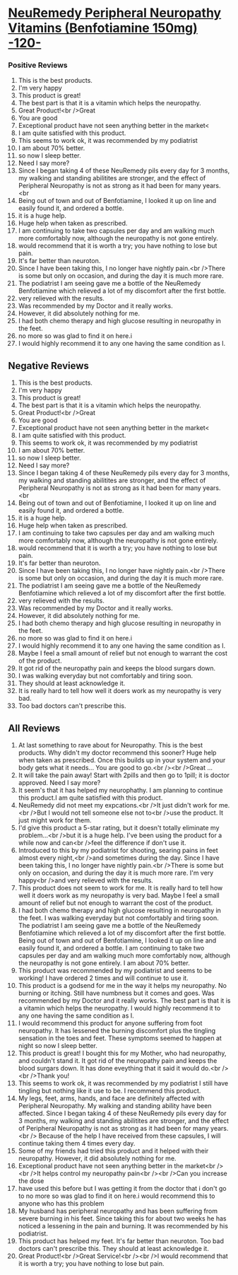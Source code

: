 # [NeuRemedy Peripheral Neuropathy Vitamins (Benfotiamine 150mg) -120-](https://products.checkmycream.com/products/NeuRemedy-Peripheral-Neuropathy-Vitamins-(Benfotiamine-150mg)-120-.html)

### Positive Reviews

<ol>
      <li>This is the best products.  </li>
      <li>I&#x27;m very happy</li>
      <li>This product is great!  </li>
      <li>The best part is that it is a vitamin which helps the neuropathy.</li>
      <li>Great Product!&lt;br /&gt;Great</li>
      <li>You are good</li>
      <li>Exceptional product have not seen anything better in the  market&lt;</li>
      <li>I am quite satisfied with this product.</li>
      <li>This seems to work ok, it was recommended by my podiatrist</li>
      <li>I am about 70% better.</li>
      <li>so now I sleep better.</li>
      <li>Need I say more?</li>
      <li>Since  I began taking 4 of these NeuRemedy pils every day for 3 months, my walking and standing abilitites are stronger, and the effect of Peripheral Neuropathy  is not as strong as it had been for many years.&lt;br</li>
      <li>Being out of town and out of Benfotiamine, I looked it up on line and easily found it, and ordered a bottle.  </li>
      <li>it is a huge help.  </li>
      <li>Huge help when taken as prescribed.  </li>
      <li>I am continuing to take two capsules per day and am walking much more comfortably now, although the neuropathy is not gone entirely.</li>
      <li>would recommend that it is worth a try; you have nothing to lose but pain.</li>
      <li>It&#x27;s far better than neuroton.</li>
      <li>Since I have been taking this, I no longer have nightly pain.&lt;br /&gt;There is some but only on occasion, and during the day it is much more rare.</li>
      <li>The podiatrist I am seeing gave me a bottle of the NeuRemedy Benfotiamine  which relieved a lot of my discomfort after the first bottle.  </li>
      <li>very relieved with the results.</li>
      <li>Was recommended by my Doctor and it really works.</li>
      <li>However, it did absolutely nothing for me.</li>
      <li>I had both chemo therapy and high glucose resulting in neuropathy in the feet.  </li>
      <li>no more so was glad to find it on here.i</li>
      <li>I would highly recommend it to any one having the same condition as I.</li>
</ol>


<h2>Negative Reviews</h2>
<ol>
<li> This is the best products.  </li>
<li> I&#x27;m very happy</li>
<li> This product is great!  </li>
<li> The best part is that it is a vitamin which helps the neuropathy.</li>
<li> Great Product!&lt;br /&gt;Great</li>
<li> You are good</li>
<li> Exceptional product have not seen anything better in the  market&lt;</li>
<li> I am quite satisfied with this product.</li>
<li> This seems to work ok, it was recommended by my podiatrist</li>
<li> I am about 70% better.</li>
<li> so now I sleep better.</li>
<li> Need I say more?</li>
<li> Since  I began taking 4 of these NeuRemedy pils every day for 3 months, my walking and standing abilitites are stronger, and the effect of Peripheral Neuropathy  is not as strong as it had been for many years.&lt;br</li>
<li> Being out of town and out of Benfotiamine, I looked it up on line and easily found it, and ordered a bottle.  </li>
<li> it is a huge help.  </li>
<li> Huge help when taken as prescribed.  </li>
<li> I am continuing to take two capsules per day and am walking much more comfortably now, although the neuropathy is not gone entirely.</li>
<li> would recommend that it is worth a try; you have nothing to lose but pain.</li>
<li> It&#x27;s far better than neuroton.</li>
<li> Since I have been taking this, I no longer have nightly pain.&lt;br /&gt;There is some but only on occasion, and during the day it is much more rare.</li>
<li> The podiatrist I am seeing gave me a bottle of the NeuRemedy Benfotiamine  which relieved a lot of my discomfort after the first bottle.  </li>
<li> very relieved with the results.</li>
<li> Was recommended by my Doctor and it really works.</li>
<li> However, it did absolutely nothing for me.</li>
<li> I had both chemo therapy and high glucose resulting in neuropathy in the feet.  </li>
<li> no more so was glad to find it on here.i</li>
<li> I would highly recommend it to any one having the same condition as I.</li>
<li> Maybe I feel a small amount of relief but not enough to warrant the cost of the product.</li>
<li> It got rid of the neuropathy pain and keeps the blood surgars down.  </li>
<li> I was walking everyday but not comfortably and tiring soon.  </li>
<li> They should at least acknowledge it.</li>
<li> It is really hard to tell how well it doers work as my neuropathy is very bad.</li>
<li> Too bad doctors can&#x27;t prescribe this.  </li>
</ol>

<h2>All Reviews</h2>

<ol>
    <li> At last something to rave about for Neuropathy.  This is the best products.  Why didn&#x27;t my doctor recommend this sooner?  Huge help when taken as prescribed.  Once this builds up in your system and your body gets what it needs... You are good to go.&lt;br /&gt;&lt;br /&gt;Great ...</li>
    <li> It will take the pain away! Start with 2pills and then go to 1pill; it is doctor approved.  Need I say more?</li>
    <li> It seem&#x27;s that it has helped my neurophathy. I am planning to continue this product.I am quite satisfied with this product.</li>
    <li> NeuRemedy did not meet my expcations.&lt;br /&gt;It just didn&#x27;t work for me.&lt;br /&gt;But I would not tell someone else not to&lt;br /&gt;use the product. It just might work for them.</li>
    <li> I&#x27;d give this product a 5-star rating, but it doesn&#x27;t totally eliminate my problem...&lt;br /&gt;but it is a huge help.  I&#x27;ve been using the product for a while now and can&lt;br /&gt;feel the difference if don&#x27;t use it.</li>
    <li> Introduced to this by my podiatrist for shooting, searing pains in feet almost every night,&lt;br /&gt;and sometimes during the day. Since I have been taking this, I no longer have nightly pain.&lt;br /&gt;There is some but only on occasion, and during the day it is much more rare. I&#x27;m very happy&lt;br /&gt;and very relieved with the results.</li>
    <li> This product does not seem to work for me. It is really hard to tell how well it doers work as my neuropathy is very bad. Maybe I feel a small amount of relief but not enough to warrant the cost of the product.</li>
    <li> I had both chemo therapy and high glucose resulting in neuropathy in the feet.  I was walking everyday but not comfortably and tiring soon.  The podiatrist I am seeing gave me a bottle of the NeuRemedy Benfotiamine  which relieved a lot of my discomfort after the first bottle.  Being out of town and out of Benfotiamine, I looked it up on line and easily found it, and ordered a bottle.  I am continuing to take two capsules per day and am walking much more comfortably now, although the neuropathy is not gone entirely. I am about 70% better.</li>
    <li> This product was recommended by my podiatrist and seems to be working!  I have ordered 2 times and will continue to use it.</li>
    <li> This product is a godsend for me in the way it helps my neuropathy. No burning or itching. Still have numbness but it comes and goes. Was recommended by my Doctor and it really works. The best part is that it is a vitamin which helps the neuropathy. I would highly recommend it to any one having the same condition as I.</li>
    <li> I would recommend this product for anyone suffering from foot neuropathy.  It has lessened the burning discomfort plus the tingling sensation in the toes and feet.  These symptoms seemed to happen at night so now I sleep better.</li>
    <li> This product is great!  I bought this for my Mother, who had neuropathy, and couldn&#x27;t stand it.  It got rid of the neuropathy pain and keeps the blood surgars down.  It has done eveything that it said it would do.&lt;br /&gt;&lt;br /&gt;Thank you!</li>
    <li> This seems to work ok, it was recommended by my podiatrist I still have tingling but nothing like it use to be.  I recommend this product.</li>
    <li> My legs, feet, arms, hands, and face are definitely affected with Peripheral Neuropathy.  My walking and standing ability have been affected.  Since  I began taking 4 of these NeuRemedy pils every day for 3 months, my walking and standing abilitites are stronger, and the effect of Peripheral Neuropathy  is not as strong as it had been for many years.&lt;br /&gt;  Because of the help I have received from these capsules, I will continue taking them 4 times every day.</li>
    <li> Some of my friends had tried this product and it helped with their neuropathy.  However, it did absolutely nothing for me.</li>
    <li> Exceptional product have not seen anything better in the  market&lt;br /&gt;&lt;br /&gt;It helps control my neuropathy pain&lt;br /&gt;&lt;br /&gt;Can you increase the dose</li>
    <li> have used this before but I was getting it from the doctor that i don&#x27;t go to no more so was glad to find it on here.i would recommend this to anyone who has this problem</li>
    <li> My husband has peripheral neuropathy and has been suffering from severe burning in his feet.  Since taking this for about two weeks he has noticed a lessening in the pain and burning.  It was recommended by his podiatrist.</li>
    <li> This product has helped my feet.  It&#x27;s far better than neuroton. Too bad doctors can&#x27;t prescribe this.  They should at least acknowledge it.</li>
    <li> Great Product!&lt;br /&gt;Great Service!&lt;br /&gt;&lt;br /&gt;I would recommend that it is worth a try; you have nothing to lose but pain.</li>
</ol>




